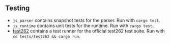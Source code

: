 ## Testing

- `js_parser` contains snapshot tests for the parser. Run with `cargo test`.
- `js_runtime` contains unit tests for the runtime. Run with `cargo test`.
- [test262](./test262/README.md) contains a test runner for the official test262 test suite. Run with `cd tests/test262 && cargo run`.